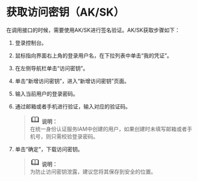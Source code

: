 # 获取访问密钥（AK/SK）<a name="obs_04_0116"></a>

在调用接口的时候，需要使用AK/SK进行签名验证。AK/SK获取步骤如下：

1.  登录控制台。
2.  鼠标指向界面右上角的登录用户名，在下拉列表中单击“我的凭证”。
3.  在左侧导航栏单击“访问密钥”。
4.  单击“新增访问密钥”，进入“新增访问密钥”页面。
5.  输入当前用户的登录密码。
6.  通过邮箱或者手机进行验证，输入对应的验证码。

    >![](public_sys-resources/icon-note.gif) **说明：**   
    >在统一身份认证服务IAM中创建的用户，如果创建时未填写邮箱或者手机号，则只需校验登录密码。  

7.  单击“确定”，下载访问密钥。

    >![](public_sys-resources/icon-note.gif) **说明：**   
    >为防止访问密钥泄露，建议您将其保存到安全的位置。  


